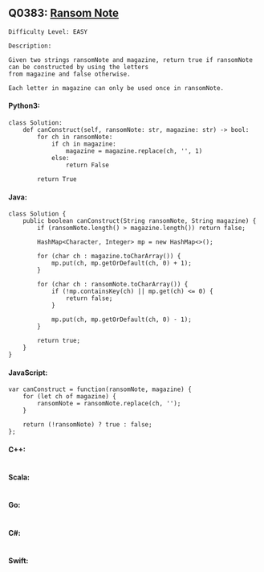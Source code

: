 ## Q0383: [Ransom Note](https://leetcode.com/problems/ransom-note/)

```
Difficulty Level: EASY
```

```
Description:

Given two strings ransomNote and magazine, return true if ransomNote can be constructed by using the letters
from magazine and false otherwise.

Each letter in magazine can only be used once in ransomNote.
```

#### Python3:

```
class Solution:
    def canConstruct(self, ransomNote: str, magazine: str) -> bool:
        for ch in ransomNote:
            if ch in magazine:
                magazine = magazine.replace(ch, '', 1)
            else:
                return False
                
        return True
```

#### Java:

```
class Solution {
    public boolean canConstruct(String ransomNote, String magazine) {
        if (ransomNote.length() > magazine.length()) return false;

        HashMap<Character, Integer> mp = new HashMap<>();

        for (char ch : magazine.toCharArray()) {
            mp.put(ch, mp.getOrDefault(ch, 0) + 1);
        }

        for (char ch : ransomNote.toCharArray()) {
            if (!mp.containsKey(ch) || mp.get(ch) <= 0) {
                return false;
            }

            mp.put(ch, mp.getOrDefault(ch, 0) - 1);
        }

        return true;
    }
}
```

#### JavaScript:

```
var canConstruct = function(ransomNote, magazine) {
    for (let ch of magazine) {
        ransomNote = ransomNote.replace(ch, '');
    }

    return (!ransomNote) ? true : false;
};
```

#### C++:

```

```

#### Scala:

```

```

#### Go:

```

```

#### C#:

```

```

#### Swift:

```

```